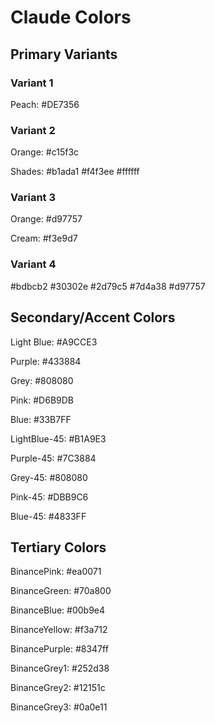 # Claude Colors

## Primary Variants

### Variant 1
Peach:
#DE7356

### Variant 2
Orange:
#c15f3c

Shades:
#b1ada1
#f4f3ee
#ffffff

### Variant 3
Orange:
#d97757

Cream:
#f3e9d7


### Variant 4
#bdbcb2
#30302e
#2d79c5
#7d4a38
#d97757


## Secondary/Accent Colors

Light Blue:
#A9CCE3

Purple:
#433884

Grey:
#808080

Pink:
#D6B9DB

Blue:
#33B7FF


LightBlue-45:
#B1A9E3

Purple-45:
#7C3884

Grey-45:
#808080

Pink-45:
#DBB9C6

Blue-45:
#4833FF






## Tertiary Colors

BinancePink:
#ea0071

BinanceGreen:
#70a800

BinanceBlue:
#00b9e4

BinanceYellow:
#f3a712

BinancePurple:
#8347ff

BinanceGrey1:
#252d38

BinanceGrey2:
#12151c

BinanceGrey3:
#0a0e11




